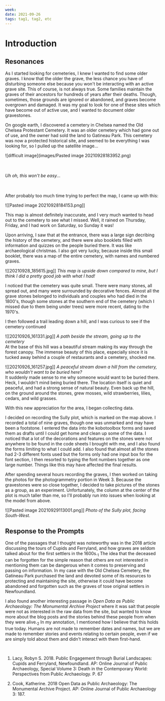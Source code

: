 ```yaml
---
week:
date: 2021-09-26
tags: tag1, tag2, etc
---
```


# Introduction 

## Resonances

As I started looking for cemeteries, I knew I wanted to find some older graves. I know that the older the grave, the less chance you have of disturbing someone else because you won't be interacting with an active grave site. This of course, is not always true. Some families maintain the graves of their ancestors for hundreds of years after their deaths. Though, sometimes, those grounds are ignored or abandoned, and graves become overgrown and damaged. It was my goal to look for one of these sites which have become out of active use, and I wanted to document older gravestones.

On google earth, I discovered a cemetery in Chelsea named the Old Chelsea Protestant Cemetery. It was an older cemetery which had gone out of use, and the owner had sold the land to Gatineau Park. This cemetery was now a protected historical site, and seemed to be everything I was looking for, so I pulled up the satellite image...

![difficult image](images/Pasted image 20210928183952.png)

<br><br>
 *Uh oh, this won't be easy...*
 
 <br><br>
 After probably too much time trying to perfect the map, I came up with this:
 <br>
 
 ![[Pasted image 20210928184153.png]]
 
 This map is almost definitely inaccurate, and I very much wanted to head out to the cemetery to see what I missed. Well, it rained on Thursday, Friday, and I had work on Saturday, so Sunday it was! 
 
 Upon arriving, I saw that at the entrance, there was a large sign decribing the history of the cemetery, and there were also booklets filled with information and quizzes on the people buried there. It was like archaeological christmas. I also got very lucky, because inside this small booklet, there was a map of the entire cemetery, with names and numbered graves. 
 
![[20210928_185615.jpg]]
*This map is upside down compared to mine, but I think I did a pretty good job with what I had!*
 
 
 I noticed that the cemetery was quite small. There were many stones, all spread out, and many were surrounded by decorative fences. Almost all the grave stones belonged to individuals and couples who had died in the 1800's, though some stones at the southern end of the cemetery (which I missed due to them being under trees) were more recent, dating to the 1970's. 
 
 I then followed a trail leading down a hill, and I was curious to see if the cemetery continued 
 
 ![[20210926_161331.jpg]]
*A path beside the stream, going up to the cemetery*
 <br>
 At the base of this hill was a beautiful stream making its way through the forest canopy. The immense beauty of this place, especially since it is tucked away behind a couple of restaurants and a cemetery, shocked me. 
 
 ![[20210926_161257.jpg]]
*A peaceful stream down a hill from the cemetery, who wouldn't want to be buried here?*
<br>
 It suddenly made sense to me why someone would want to be buried there. Heck, I wouldn't mind being buried there. The location itself is quiet and peaceful, and had a strong sense of natural beauty. Even back up the hill, on the ground around the stones, grew mosses, wild strawberries, lilies, cedars, and wild grasses. 
 
 With this new appreciation for the area, I began collecting data.
 
 I decided on recording the Sully plot, which is marked on the map above. I recorded a total of nine graves, though one was unmarked and may have been a footstone. I entered the data into the kobotoolbox forms and saved them as drafts until I could get home and clean up some of the data. I noticed that a lot of the decorations and features on the stones were not anywhere to be found in the code sheets I brought with me, and I also found the forms limiting to what I could add. I also found that almost all the stones had 2-3 different fonts used but the forms only had one input box for the font section, I then resorted to typing the font numbers together as one large number. Things like this may have affected the final results.
 
 After spending several hours recording the graves, I then worked on taking the photos for the photogrammetry portion in Week 3. Because the gravestones were so close together, I decided to take pictures of the stones as a group, as an experiment. Unfortunately, the column at the center of the plot is much taller than me, so I'll probably run into issues when looking at the model from above. 
 
 ![[Pasted image 20210929113001.png]]
 *Photo of the Sully plot, facing South-West.*


	

## Response to the Prompts

One of the passages that I thought was noteworthy was in the 2018 article discussing the tours of Cupids and Ferryland, and how graves are seldom talked about for the first settlers in the 1600s.<sub>1</sub> The idea that the deceased can be forgotten for the simple reason that others are not interested in mentioning them can be dangerous when it comes to preserving and passing on information. In my case with the Old Chelsea Cemetery, the Gatineau Park purchased the land and devoted some of its resources to protecting and maintaining the site, otherwise it could have become abandoned and forgotten such as the graves of tose original settlers in Newfoundland. 

I also found another interesting passage in *Open Data as Public Archaeology: The Monumental Archive Project* where it was sait that people were not as interested in the raw data from the site, but wanted to know more about the blog posts and the stories behind these people from when they were alive.<sub>2</sub> In my annotation, I mentioned how I believe that this holds true today. Humans are not made to remember dates and names, but we are made to remember stories and events relating to certain people, even if we are simply told about them and didn't interact with them first-hand. 

<br>

1. Lacy, Robyn S. 2018. Public Engagement through Burial Landscapes: Cupids and Ferryland, Newfoundland. AP: Online Journal of Public Archaeology, Special Volume 3: Death in the Contemporary World: Perspectives from Public Archaeology. P. 67

2. Cook, Katherine. 2018 Open Data as Public Archaeology: The Monumental Archive Project. AP: Online Journal of Public Archaeology 3: 187.
